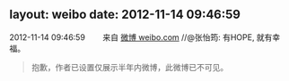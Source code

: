 layout: weibo
date: 2012-11-14 09:46:59
---
2012-11-14 09:46:59  &nbsp;&nbsp;&nbsp;&nbsp;&nbsp;&nbsp; 来自 <a href="http://weibo.com/" rel="nofollow">微博 weibo.com</a>
//@张怡筠: 有HOPE, 就有幸福。
>  抱歉，作者已设置仅展示半年内微博，此微博已不可见。 ​​​
